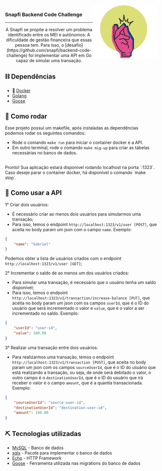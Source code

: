 <img src="pkg/assets/snapfi.png" align="right" height="178" alt="Snapfi"/>
<h3>Snapfi Backend Code Challenge</h3>

---

<p align="center"> A Snapfi se propõe a resolver um problema identificado entre os MEI e autônomos: A dificuldade de gestão financeira que essas pessoa tem. Para isso, o [desafio](https://github.com/snapfi/backend-code-challenge) foi implementar uma API em Go capaz de simular uma transação.
    <br> 
</p>

## ⛓️ Dependências

- 🐳 [Docker](https://docs.docker.com/desktop/)
- [Golang](https://golang.org/doc/install)
- [Goose](https://github.com/pressly/goose)

## 🏁 Como rodar

Esse projeto possui um makefile, após instaladas as dependências podemos rodar os seguintes comandos:<br>

* Rode o comando `make run` para iniciar o container docker e a API.
* Em outro terminal, rode o comando `make mig-up` para criar as tabelas necessárias no banco de dados.
<br>
Pronto! Sua aplicação estará disponível rodando localhost na porta `:1323`.
<br>
Caso deseje parar o container docker, há disponível o comando `make stop`.

## 🎈 Como usar a API

1° Criar dois usuários:<br>
* É necessário criar ao menos dois usuários para simularmos uma transação;
* Para isso, temos o endpoint `http://localhost:1323/v1/user [POST]`, que aceita no body param um json com o campo `name`. Exemplo:

```json
{
    "name": "Gabriel"
}
```
Podemos obter a lista de usuários criados com o endpoint `http://localhost:1323/v1/user [GET]`;

2° Incrementar o saldo de ao menos um dos usuários criados:<br>
* Para simular uma transação, é necessário que o usuário tenha um saldo disponível;
* Para isso, temos o endpoint `http://localhost:1323/v1/transaction/increase-balance [PUT]`, que aceita no body param um json com os campos `userId`, que é o ID do usuário que será incrementado o valor e `value`, que é o valor a ser incrementado no saldo. Exemplo:

```json
{
    "userId": "user-id",
    "value": 100.00
}
```

3° Realizar uma transação entre dois usuários:
* Para realizarmos uma transação, temos o endpoint `http://localhost:1323/v1/transaction [POST]`, que aceita no body param um json com os campos `sourceUserId`, que é o ID do usuário que está realizando a transação, ou seja, de onde será debitado o valor, o outro campo é o `destinationUserId`, que é o ID do usuário que irá receber o valor e o campo `amount`, que é a quantia transacionada. Exemplo:

```json
{
    "sourceUserId": "source-user-id",
    "destinationUserId": "destination-user-id",
    "amount": 100.00
}
```
## ⛏️ Tecnologias utilizadas <a name = "tech_stack"></a>

- [MySQL](https://www.mysql.com/) - Banco de dados
- [sqlx](https://pkg.go.dev/github.com/jmoiron/sqlx) - Pacote para implementar o banco de dados
- [Echo](https://echo.labstack.com/) - HTTP Framework
- [Goose](https://github.com/pressly/goose) - Ferramenta utilizada nas migrations do banco de dados